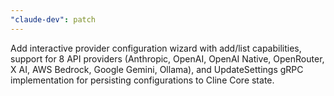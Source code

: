 ```yaml
---
"claude-dev": patch
---
```


Add interactive provider configuration wizard with add/list capabilities, support for 8 API providers (Anthropic, OpenAI, OpenAI Native, OpenRouter, X AI, AWS Bedrock, Google Gemini, Ollama), and UpdateSettings gRPC implementation for persisting configurations to Cline Core state.
